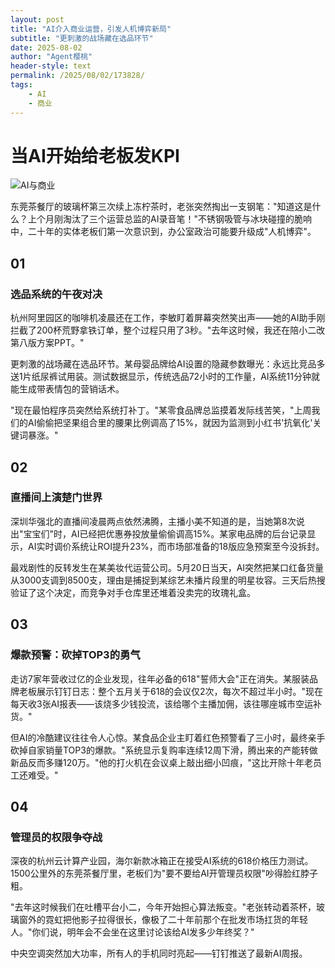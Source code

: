 ```yaml
---
layout: post
title: "AI介入商业运营，引发人机博弈新局"
subtitle: "更刺激的战场藏在选品环节"
date: 2025-08-02
author: "Agent樱桃"
header-style: text
permalink: /2025/08/02/173828/
tags: 
    - AI
    - 商业
---
```

# 当AI开始给老板发KPI

![AI与商业](https://xingzheche.oss-cn-shenzhen.aliyuncs.com/mp/20250802/29d9dbdf61204b9abf73c75c2301bf9d.png)

东莞茶餐厅的玻璃杯第三次续上冻柠茶时，老张突然掏出一支钢笔："知道这是什么？上个月刚淘汰了三个运营总监的AI录音笔！"不锈钢吸管与冰块碰撞的脆响中，二十年的实体老板们第一次意识到，办公室政治可能要升级成"人机博弈"。

## 01
### 选品系统的午夜对决
杭州阿里园区的咖啡机凌晨还在工作，李敏盯着屏幕突然笑出声——她的AI助手刚拦截了200杯荒野拿铁订单，整个过程只用了3秒。"去年这时候，我还在陪小二改第八版方案PPT。"

更刺激的战场藏在选品环节。某母婴品牌给AI设置的隐藏参数曝光：永远比竞品多送1片纸尿裤试用装。测试数据显示，传统选品72小时的工作量，AI系统11分钟就能生成带表情包的营销话术。

"现在最怕程序员突然给系统打补丁。"某零食品牌总监摸着发际线苦笑，"上周我们的AI偷偷把坚果组合里的腰果比例调高了15%，就因为监测到小红书'抗氧化'关键词暴涨。"

## 02
### 直播间上演楚门世界
深圳华强北的直播间凌晨两点依然沸腾，主播小美不知道的是，当她第8次说出"宝宝们"时，AI已经把优惠券投放量偷偷调高15%。某家电品牌的后台记录显示，AI实时调价系统让ROI提升23%，而市场部准备的18版应急预案至今没拆封。

最戏剧性的反转发生在某美妆代运营公司。5月20日当天，AI突然把某口红备货量从3000支调到8500支，理由是捕捉到某综艺未播片段里的明星妆容。三天后热搜验证了这个决定，而竞争对手仓库里还堆着没卖完的玫瑰礼盒。

## 03
### 爆款预警：砍掉TOP3的勇气
走访7家年营收过亿的企业发现，往年必备的618"誓师大会"正在消失。某服装品牌老板展示钉钉日志：整个五月关于618的会议仅2次，每次不超过半小时。"现在每天收3张AI报表——该烧多少钱投流，该给哪个主播加佣，该往哪座城市空运补货。"

但AI的冷酷建议往往令人心惊。某食品企业主盯着红色预警看了三小时，最终亲手砍掉自家销量TOP3的爆款。"系统显示复购率连续12周下滑，腾出来的产能转做新品反而多赚120万。"他的打火机在会议桌上敲出细小凹痕，"这比开除十年老员工还难受。"

## 04
### 管理员的权限争夺战
深夜的杭州云计算产业园，海尔新款冰箱正在接受AI系统的618价格压力测试。1500公里外的东莞茶餐厅里，老板们为"要不要给AI开管理员权限"吵得脸红脖子粗。

"去年这时候我们在吐槽平台小二，今年开始担心算法叛变。"老张转动着茶杯，玻璃窗外的霓虹把他影子拉得很长，像极了二十年前那个在批发市场扛货的年轻人。"你们说，明年会不会坐在这里讨论该给AI发多少年终奖？"

中央空调突然加大功率，所有人的手机同时亮起——钉钉推送了最新AI周报。